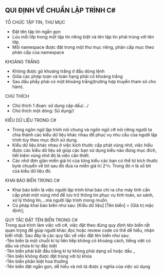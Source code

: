 ## QUI ĐỊNH VỀ CHUẨN LẬP TRÌNH C#
 TỔ CHỨC TẬP TIN, THƯ MỤC  
 
- Đặt tên tập tin ngắn gọn
- Lưu mỗi lớp trong một tập tin  riêng biệt và tên tập tin phải trùng với tên lớp.
- Mỗi namespace được đặt trong một thư mục riêng, phân cấp mục theo phân cấp của namespace   

KHOẢNG TRẮNG
- Không được gõ khoảng trắng ở đầu dòng lệnh
- Giữa các phép toán và toán hạng phải có khoảng trắng 
- Sau dấu phẩy phải có một khoảng trắng(trường hợp truyền tham sô cho hàm).  

CHÚ THÍCH
- Chú thích 1 đoạn: sử dụng cặp dấu/*...*/
- Chú thích một dòng: Sử dụng//  

KIỂU DỮ LIỆU TRONG C#  
- Trong ngôn ngữ lập trình nói chung và ngôn ngữ c# nói riêng người ta chia thành các kiểu dữ liệu khác nhau để phục vụ nhu cầu của người lập trình tùy theo mục đích sử dụng.
- Kiểu dữ liệu khác nhau ở việc kích thước cấp phát vùng nhớ, việc hiểu được các kiểu dữ liệu sẽ giúp các bạn sử dụng kiểu nào đúng mục đích, tiết kiệm vùng nhớ đó là việc cần thiết.
- Các nhớ đơn giản miền giá trị của từng kiểu các bạn có thể từ kích thước byte chuyển về bit sau đó đưa ra miền giá trị 2^n. Trong đó n là số bit của kiểu dữ liệu đó. 

KHAI BÁO BIẾN TRONG C#  
- Khai báo biến là việc người lập trình khai báo chỉ ra cho máy tính cần cấp phát một vùng nhớ để lưu trữ thông tin phục vụ tính toán, so sánh, xử lý thông tin,…mà người lập trình mong muốn.  
- Cú pháp khai báo biến như sau:
  [Kiểu dữ liệu] [Tên biến] = [Giá trị mặc định];  
  
QUY TẮC ĐẶT TÊN BIẾN TRONG C#  
Trong quá trình làm việc với c#, việc đặt theo đúng quy định tên biến rất quan trọng để giúp người khác đọc hoặc review code có thể dễ hiểu, nhận biết nhất. Sau đây là các quy tắc về việc đặt tên biến như sau:  
-Tên biến là một chuỗi kí tự liên tiếp không có khoảng cách, tiếng việt có dấu và chứa kí tự đặc biệt  
-Tên biến phải bắt đầu bằng kí tự không phải dạng số hoặc dấu _  
-Tên biến không được đặt trùng với từ khóa  
-Tên biến phân biệt hoa thường  
-Tên biến đặt ngắn gọn, dễ hiểu và mô tả được ý nghĩa của việc sử dụng
